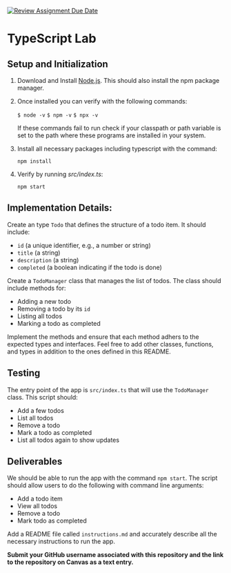 [![Review Assignment Due Date](https://classroom.github.com/assets/deadline-readme-button-22041afd0340ce965d47ae6ef1cefeee28c7c493a6346c4f15d667ab976d596c.svg)](https://classroom.github.com/a/XhUKvkzg)
# TypeScript Lab

## Setup and Initialization

1. Download and Install [Node.js](https://nodejs.org/en/download/package-manager). This should also install the npm package manager.

2. Once installed you can verify with the following commands:

    `$ node -v`
    `$ npm -v`
    `$ npx -v`

    If these commands fail to run check if your classpath or path variable is set to the path where these programs are installed in your system.

3. Install all necessary packages including typescript with the command:

    `npm install`

4. Verify by running _src/index.ts_:

    `npm start`

## Implementation Details:

Create an type `Todo` that defines the structure of a todo item. It should include:

- `id` (a unique identifier, e.g., a number or string)
- `title` (a string)
- `description` (a string)
- `completed` (a boolean indicating if the todo is done)

Create a `TodoManager` class that manages the list of todos. The class should include methods for:

- Adding a new todo
- Removing a todo by its `id`
- Listing all todos
- Marking a todo as completed

Implement the methods and ensure that each method adhers to the expected types and interfaces. Feel free to add other classes, functions, and types in addition to the ones defined in this README. 

## Testing

The entry point of the app is `src/index.ts` that will use the `TodoManager` class. This script should:

- Add a few todos
- List all todos
- Remove a todo
- Mark a todo as completed
- List all todos again to show updates

## Deliverables

We should be able to run the app with the command `npm start`. The script should allow users to do the following with command line arguments:

- Add a todo item
- View all todos
- Remove a todo
- Mark todo as completed

Add a README file called `instructions.md` and accurately describe all the necessary instructions to run the app.

**Submit your GitHub username associated with this repository and the link to the repository on Canvas as a text entry.**

